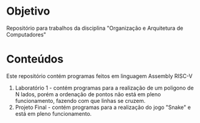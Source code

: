 # Objetivo
Repositório para trabalhos da disciplina "Organização e Arquitetura de Computadores"

# Conteúdos
Este repositório contém programas feitos em linguagem Assembly RISC-V
1) Laboratório 1 - contém programas para a realização de um poligono de N lados, porém a ordenação de pontos não está em pleno funcionamento, fazendo com que linhas se cruzem.
2) Projeto Final - contém programas para a realização do jogo "Snake" e está em pleno funcionamento.
